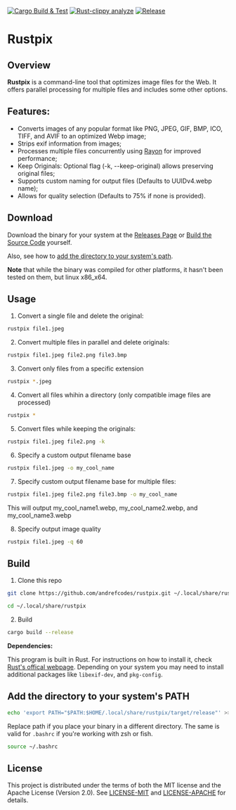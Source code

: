 [![Cargo Build & Test](https://github.com/andrefcodes/rustpix/actions/workflows/ci.yml/badge.svg)](https://github.com/andrefcodes/rustpix/actions/workflows/ci.yml) [![Rust-clippy analyze](https://github.com/andrefcodes/rustpix/actions/workflows/rust-clippy.yml/badge.svg)](https://github.com/andrefcodes/rustpix/actions/workflows/rust-clippy.yml) [![Release](https://github.com/andrefcodes/rustpix/actions/workflows/release.yml/badge.svg)](https://github.com/andrefcodes/rustpix/actions/workflows/release.yml)

# Rustpix

## Overview

**Rustpix** is a command-line tool that optimizes image files for the Web. It offers parallel processing for multiple files and includes some other options.

## Features:

- Converts images of any popular format like PNG, JPEG, GIF, BMP, ICO, TIFF, and AVIF to an optimized Webp image;
- Strips exif information from images;
- Processes multiple files concurrently using [Rayon](https://github.com/rayon-rs/rayon) for improved performance;
- Keep Originals: Optional flag (-k, --keep-original) allows preserving original files;
- Supports custom naming for output files (Defaults to UUIDv4.webp name);
- Allows for quality selection (Defaults to 75% if none is provided).

## Download

Download the binary for your system at the [Releases Page](https://github.com/andrefcodes/rustpix/releases) or [Build the Source Code](https://github.com/andrefcodes/rustpix#build) yourself.

Also, see how to [add the directory to your system's path](https://github.com/andrefcodes/rustpix#add-the-directory-to-your-systems-path).

**Note** that while the binary was compiled for other platforms, it hasn't been tested on them, but linux x86_x64.

## Usage

1. Convert a single file and delete the original:

```bash
rustpix file1.jpeg
```

2. Convert multiple files in parallel and delete originals:

```bash
rustpix file1.jpeg file2.png file3.bmp
```

3. Convert only files from a specific extension

```bash
rustpix *.jpeg
```

4. Convert all files whihin a directory (only compatible image files are processed)

```bash
rustpix *
```

5. Convert files while keeping the originals:

```bash
rustpix file1.jpeg file2.png -k
```

6. Specify a custom output filename base

```bash
rustpix file1.jpeg -o my_cool_name
```
7. Specify custom output filename base for multiple files:

```bash
rustpix file1.jpeg file2.png file3.bmp -o my_cool_name
```
This will output my_cool_name1.webp, my_cool_name2.webp, and my_cool_name3.webp

8. Specify output image quality

```bash
rustpix file1.jpeg -q 60
```


## Build

1. Clone this repo

```bash
git clone https://github.com/andrefcodes/rustpix.git ~/.local/share/rustpix
```

```bash
cd ~/.local/share/rustpix
```

2. Build

```bash
cargo build --release
```

**Dependencies:**

This program is built in Rust. For instructions on how to install it, check [Rust's offical webpage](https://www.rust-lang.org/tools/install).
Depending on your system you may need to install additional packages like `libexif-dev`, and `pkg-config`.

## Add the directory to your system's PATH

```bash
echo 'export PATH="$PATH:$HOME/.local/share/rustpix/target/release"' >> ~/.bashrc
```

Replace path if you place your binary in a different directory.
The same is valid for `.bashrc` if you're working with zsh or fish.

```bash
source ~/.bashrc
```

## License

This project is distributed under the terms of both the MIT license and the Apache License (Version 2.0). See [LICENSE-MIT](https://github.com/andrefcodes/rustpix/blob/main/LICENSE-MIT) and [LICENSE-APACHE](https://github.com/andrefcodes/rustpix/blob/main/LICENSE-APACHE) for details.
